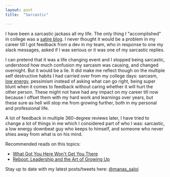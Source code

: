 ```yaml
---
layout: post
title:  "Sarcastic"

---
```


I have been a sarcastic jackass all my life. The only thing I "accomplished" in college was a [satire blog](http://tamatarnews.blogspot.com/). I never thought it would be a problem in my career till I got feedback from a dev in my team, who in response to one my slack messages, asked if I was serious or it was one of my sarcastic replies.

I can pretend that it was a life changing event and I stopped being sarcastic, understood how much confusion my sarcasm was causing, and changed overnight. But it would be a lie. It did make me reflect though on the multiple self destructive habits I had carried over from my college days: sarcasm, [low energy](https://manassaloi.com/2020/03/15/energy-curator.html), pessimism instead of asking what can go right, being super blunt when it comes to feedback without caring whether it will hurt the other person. These might not have had any impact on my career till now because I offset them with my hard work and learnings over years, but these sure as hell will stop me from growing further, both in my personal and professional life.

A lot of feedback in multiple 360-degree reviews later, I have tried to change a lot of things in me which I considered part of who I was: sarcastic, a low energy downbeat guy who keeps to himself, and someone who never shies away from what is on his mind.

Recommended reads on this topics:
- [What Got You Here Won't Get You There](https://www.goodreads.com/book/show/84525.What_Got_You_Here_Won_t_Get_You_There)
- [Reboot: Leadership and the Art of Growing Up](https://www.goodreads.com/book/show/41806857-reboot)

Stay up to date with my latest posts/tweets here: [@manas_saloi](http://twitter.com/manas_saloi)

